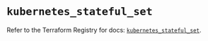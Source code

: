 # `kubernetes_stateful_set`

Refer to the Terraform Registry for docs: [`kubernetes_stateful_set`](https://registry.terraform.io/providers/hashicorp/kubernetes/2.28.0/docs/resources/stateful_set).
